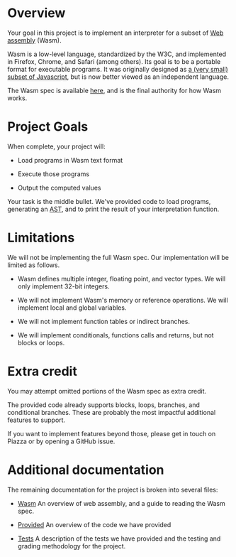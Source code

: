 # Overview

Your goal in this project is to implement an interpreter for a subset of [Web assembly](https://webassembly.org/) (Wasm).

Wasm is a low-level language, standardized by the W3C, and implemented in Firefox, Chrome, and Safari (among others).  Its goal is to be a portable format for executable programs.  It was originally designed as [a (very small) subset of Javascript](https://en.wikipedia.org/wiki/Asm.js), but is now better viewed as an independent language.

The Wasm spec is available [here](https://webassembly.github.io/spec/core/index.html), and is the final authority for how Wasm works.

# Project Goals

When complete, your project will:

* Load programs in Wasm text format

* Execute those programs

* Output the computed values

Your task is the middle bullet.  We've provided code to load programs, generating an [AST](../provided-src/Syntax.hs), and to print the result of your interpretation function.

# Limitations

We will not be implementing the full Wasm spec.  Our implementation will be limited as follows.

* Wasm defines multiple integer, floating point, and vector types.  We will only implement 32-bit integers.

* We will not implement Wasm's memory or reference operations.  We will implement local and global variables.

* We will not implement function tables or indirect branches.

* We will implement conditionals, functions calls and returns, but not blocks or loops.

# Extra credit

You may attempt omitted portions of the Wasm spec as extra credit.  

The provided code already supports blocks, loops, branches, and conditional branches.  These are probably the most impactful additional features to support.

If you want to implement features beyond those, please get in touch on Piazza or by opening a GitHub issue.

# Additional documentation

The remaining documentation for the project is broken into several files:

* [Wasm](Wasm.md) An overview of web assembly, and a guide to reading the Wasm spec.

* [Provided](Provided.md) An overview of the code we have provided

* [Tests](Tests.md) A description of the tests we have provided and the testing and grading methodology for the project.

